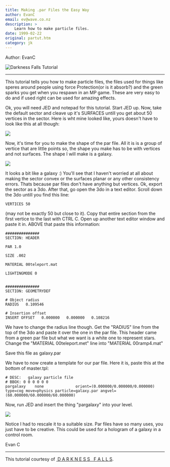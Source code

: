 ```yaml
---
title: Making .par Files the Easy Way
author: EvanC
email: ev@wave.co.nz
description: >
    Learn how to make particle files.
date: 1999-02-22
original: partut.htm
category: jk
---
```


Author: EvanC

![Darkness Falls Tutorial](tutorial.jpg)

-----

  
This tutorial tells you how to make particle files, the files used for
things like speres around people using force Protection(or is it
absorb?) and the green sparks you get when you respawn in an MP game.
These are very easy to do and if used right can be used for amazing
effects.  
  
Ok, you will need JED and notepad for this tutorial. Start JED up. Now,
take the default sector and cleave up it's SURFACES untill you get about
50 vertices in the sector. Here is wht mine looked like, yours doesn't
have to look like this at all though:  
  

![](pic1.gif)

  
  
Now, it's time for you to make the shape of the par file. All it is is a
group of vertice that are little points so, the shape you make has to be
with vertices and not surfaces. The shape I will make is a galaxy.  
  

![](pic2.gif)

  
  
It looks a bit like a galaxy :) You'll see that I haven't worried at all
about making the sector convex or the surfaces planar or any other
consistency errors. Thats because par files don't have anything but
vertices. Ok, export the sector as a 3do. After that, go open the 3do in
a text editor. Scroll down the 3do untill you find this line:

    VERTICES 50

(may not be exactly 50 but close to it). Copy that entire section from
the first vertice to the last with CTRL C. Open up another text editor
window and paste it in. ABOVE that paste this information:

    ###############
    SECTION: HEADER
    
    PAR 1.0
    
    SIZE .002
    
    MATERIAL 00teleport.mat
    
    LIGHTINGMODE 0
    
    
    ###############
    SECTION: GEOMETRYDEF
    
    # Object radius
    RADIUS   0.109546
    
    # Insertion offset
    INSERT OFFSET   0.000000   0.000000   0.108216

We have to change the radius line though. Get the "RADIUS" line from the
top of the 3do and paste it over the one in the par file. This header
came from a green par file but what we want is a white one to represent
stars. Change the "MATERIAL 00teleport.met" line into "MATERIAL
00ramp4.mat"  
  
Save this file as galaxy.par  
  
We have to now create a template for our par file. Here it is, paste
this at the bottom of master.tpl:

    # DESC:   galaxy particle file
    # BBOX: 0 0 0 0 0 0
    pargalaxy    none              orient=(0.000000/0.000000/0.000000) type=cog move=physics particle=galaxy.par angvel=(60.000000/60.000000/60.000000)

Now, run JED and insert the thing "pargalaxy" into your level.  
  

![](pic3.gif)

  
  
Notice I had to rescale it to a suitable size. Par files have so many
uses, you just have to be creative. This could be used for a hologram of
a galaxy in a control room.  
  
Evan C

-----

This tutorial courtesy of [ D A R K N E S S   F A L L
S](http://www.jediknight.net/darkfall/).
